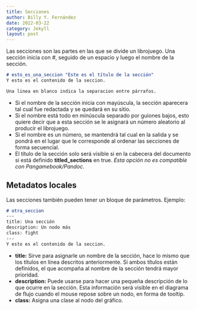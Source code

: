 ```yaml
---
title: Secciones
author: Billy Y. Fernández
date: 2022-03-22
category: Jekyll
layout: post
---
```


Las secciones son las partes en las que se divide un librojuego. Una sección inicia con *#*, seguido de un espacio y luego el nombre de la sección.

~~~markdown
# esto_es_una_seccion "Este es el título de la sección"
Y esto es el contenido de la seccion.

Una linea en blanco indica la separacion entre párrafos.
~~~

- Si el nombre de la sección inicia con mayúscula, la sección aparecera tal cual fue redactada y se quedará en su sitio.
- Si el nombre está todo en minúscula separado por guiones bajos, esto quiere decir que a esta sección se le asignará un número aleatorio al producir el librojuego.
- Si el nombre es un número, se mantendrá tal cual en la salida y se pondrá en el lugar que le corresponde al ordenar las secciones de forma secuencial.
- El título de la sección solo será visible si en la cabecera del documento si está definido **titled_sections** en true. *Esta opción no es compatible con Pangamebook/Pandoc*.

## Metadatos locales

Las secciones también pueden tener un bloque de parámetros. Ejemplo:

~~~markdown
# otra_seccion
---
title: Una sección
description: Un nodo más
class: fight
---
Y esto es el contenido de la seccion.
~~~

- **title:** Sirve para asignarle un nombre de la sección, hace lo mismo que los títulos en línea descritos anteriormente. Si ambos títulos están definidos, el que acompaña al nombre de la sección tendrá mayor prioridad.
- **description:** Puede usarse para hacer una pequeña descripción de lo que ocurre en la sección. Esta información será visible en el diagrama de flujo cuando el mouse repose sobre un nodo, en forma de tooltip.
- **class:** Asigna una clase al nodo del gráfico.

